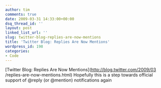 ```yaml
---
author: tim
comments: true
date: 2009-03-31 14:33:00+00:00
dsq_thread_id: ''
layout: post
linked_list_url: ''
slug: twitter-blog-replies-are-now-mentions
title: 'Twitter Blog: Replies Are Now Mentions'
wordpress_id: 198
categories:
- Code
---
```


[Twitter Blog: Replies Are Now Mentions](http://blog.twitter.com/2009/03
/replies-are-now-mentions.html) Hopefully this is a step towards official
support of @reply (or @mention) notifications again

